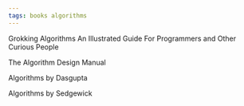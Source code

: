 ```yaml
---
tags: books algorithms
---
```


Grokking Algorithms An Illustrated Guide For Programmers and Other Curious People

The Algorithm Design Manual

Algorithms by Dasgupta 

Algorithms by Sedgewick 